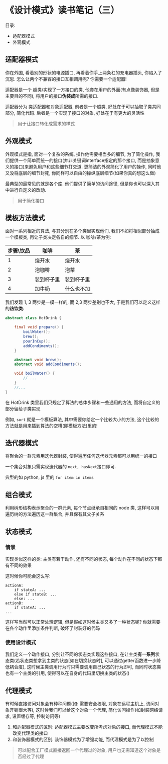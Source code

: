 
# 《设计模式》读书笔记（三）

目录:

- 适配器模式
- 外观模式

## 适配器模式

你在外国, 看着别的形状的电源插口, 再看着你手上两条杠的充电器插头, 你陷入了沉思. 怎么让两个不兼容的接口互相调用呢? 你需要一个适配器!

适配器是一个 超类/实现了一方接口的类, 他套在用户的外面(有点像装饰器, 但是主要目的不同), 将用户的接口**伪装成**所需的接口.

适配器分为 类适配器和对象适配器, 前者是一个超类, 好处在于可以抽取子类共同部分, 简化代码. 后者是一个实现了接口的对象, 好处在于有更大的灵活性

> 用于让接口转化成需求的样式

## 外观模式

外观模式是指, 面对一个复杂的系统, 操作他需要相当多的细节, 为了简化操作, 我们提供一个简单而统一的接口(并非关键词interface指定的那个接口, 而是抽象意义的接口)来避免用户和这些细节打交道. 更简洁的外观简化了用户的操作, 同时他又没将底层的细节封死, 你同样可以自由的操纵底层细节(如果你真的想这么做)

最典型的最常见的就是各个库. 他们提供了简单的访问途径, 但是你也可以深入其中进行自定义的改动.

> 用于简化接口

## 模板方法模式

面对一系列相近的算法, 与其分别在多个类里实现他们, 我们不如将相似部分抽成一个模板类, 再让子类决定各自的细节. 以 咖啡/茶为例:

步骤\饮品|咖啡|茶
---|---|---
1|烧开水|烧开水
2|泡咖啡|泡茶
3|装到杯子里|装到杯子里
4|加牛奶|什么也不加

我们发现 1, 3 两步是一模一样的, 而 2,3 两步差别也不大, 于是我们可以定义这样的**热饮类**:

```java
abstract class HotDrink {

    final void prepare() {
        boilWater();
        brew();
        pourInCup();
        addCondiments();
    }

    abstract void brew();
    abstract void addCondiments();

    void boilWater() {
        // ...
    }
    //...
}
```

在 HotDrink 类里我们只规定了算法的总体步骤和一些通用的方法, 而将自定义的部分留给子类实现

例如, ```sort``` 就是一个模板算法, 其中需要你给定一个比较大小的方法, 这个比较的方法就是用来插到算法的空槽(即模板方法)里的!

## 迭代器模式

将聚合的一群元素用迭代器封装, 使得遍历任何迭代器元素都可以用统一的接口

一个集合对象只需实现迭代器的 ```next, hasNext```接口即可.

典型的如 python, js 里的 ```for item in items```

## 组合模式

利用树形结构表示聚合的一群元素, 每个节点继承自相同的 node 类, 这样可以用遍历树的方法遍历这一群集合, 并且保有其父子关系

## 状态模式

### 情景

实现类似这样的类: 主类有若干动作, 还有不同的状态, 每个动作在不同的状态下都有不同的效果

这时候你可能会这么写:  

    actionA:
        if stateA: ...
        else if stateB: ...
        else: ...
    actionB:
        if stateA: ...
    ...

这样写当然可以正常处理逻辑, 但是假如这时候主类又多了一种状态呢? 你就需要在各个动作里添加条件判断, 破坏了封装好的代码

### 使用设计模式

我们定义一个动作接口, 分别让不同的状态类实现这些接口, 在让主类**有一系列**状态类(若状态类想拿到主类的状态[如在切换状态时], 可以通过getter函数进一步降低耦合度), 这时候主类调用行为时只需要调用自己状态的行为即可, 而同时状态类也有一个主类的引用, 使得可以在自身的代码里切换主类的状态()

## 代理模式

有时候直接访问对象会有种种问题(如: 需要安全权限, 对象在远程主机上, 访问对象开销很大等), 这时候我们可以给这个对象一个代理, 简化访问操作(如封装网络请求, 设置缓存等, 控制访问等)

1. 和适配器模式的区别: 适配器模式主要改变所考虑对象的接口, 而代理模式不能改变代理类的接口
2. 和装饰器模式的区别: 装饰器模式为了增强功能, 而代理模式是为了以控制

> 可以配合工厂模式直接返回一个代理过的对象, 用户也无需知道这个对象是否经过了代理
